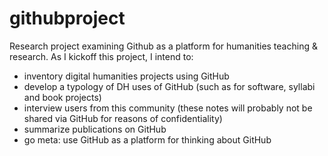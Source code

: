# githubproject
Research project examining Github as a platform for humanities teaching &amp; research. As I kickoff this project, I intend to:
* inventory digital humanities projects using GitHub
* develop a typology of DH uses of GitHub (such as for software, syllabi and book projects)
* interview users from this community (these notes will probably not be shared via GitHub for reasons of confidentiality)
* summarize publications on GitHub
* go meta: use GitHub as a platform for thinking about GitHub


